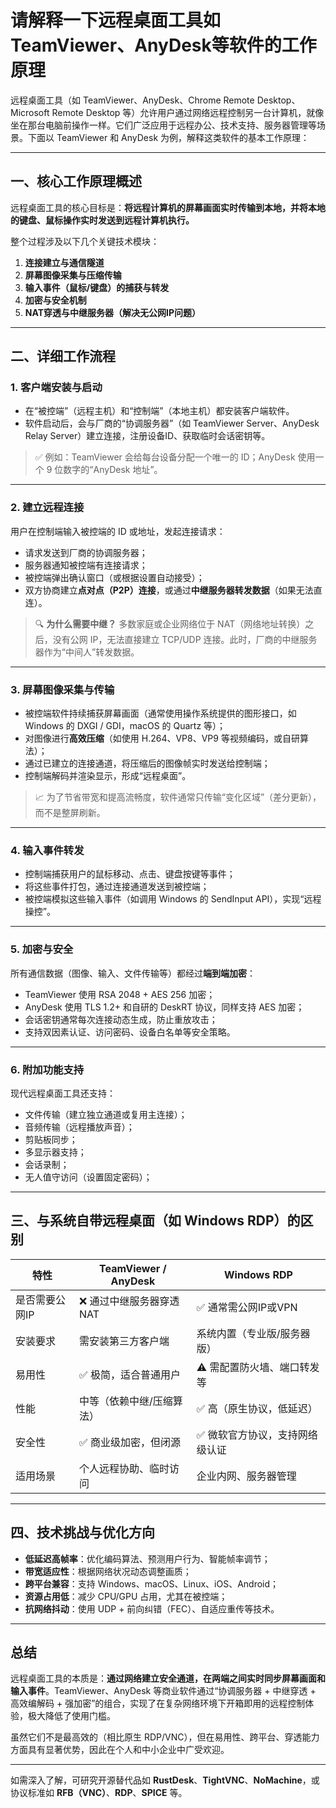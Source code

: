 # 请解释一下远程桌面工具如TeamViewer、AnyDesk等软件的工作原理

远程桌面工具（如 TeamViewer、AnyDesk、Chrome Remote Desktop、Microsoft Remote Desktop 等）允许用户通过网络远程控制另一台计算机，就像坐在那台电脑前操作一样。它们广泛应用于远程办公、技术支持、服务器管理等场景。下面以 TeamViewer 和 AnyDesk 为例，解释这类软件的基本工作原理：

---

## 一、核心工作原理概述

远程桌面工具的核心目标是：**将远程计算机的屏幕画面实时传输到本地，并将本地的键盘、鼠标操作实时发送到远程计算机执行。**

整个过程涉及以下几个关键技术模块：

1. **连接建立与通信隧道**
2. **屏幕图像采集与压缩传输**
3. **输入事件（鼠标/键盘）的捕获与转发**
4. **加密与安全机制**
5. **NAT穿透与中继服务器（解决无公网IP问题）**

---

## 二、详细工作流程

### 1. 客户端安装与启动

- 在“被控端”（远程主机）和“控制端”（本地主机）都安装客户端软件。
- 软件启动后，会与厂商的“协调服务器”（如 TeamViewer Server、AnyDesk Relay Server）建立连接，注册设备ID、获取临时会话密钥等。

> ✅ 例如：TeamViewer 会给每台设备分配一个唯一的 ID；AnyDesk 使用一个 9 位数字的“AnyDesk 地址”。

---

### 2. 建立远程连接

用户在控制端输入被控端的 ID 或地址，发起连接请求：

- 请求发送到厂商的协调服务器；
- 服务器通知被控端有连接请求；
- 被控端弹出确认窗口（或根据设置自动接受）；
- 双方协商建立**点对点（P2P）连接**，或通过**中继服务器转发数据**（如果无法直连）。

> 🔍 **为什么需要中继？**
> 多数家庭或企业网络位于 NAT（网络地址转换）之后，没有公网 IP，无法直接建立 TCP/UDP 连接。此时，厂商的中继服务器作为“中间人”转发数据。

---

### 3. 屏幕图像采集与传输

- 被控端软件持续捕获屏幕画面（通常使用操作系统提供的图形接口，如 Windows 的 DXGI / GDI，macOS 的 Quartz 等）；
- 对图像进行**高效压缩**（如使用 H.264、VP8、VP9 等视频编码，或自研算法）；
- 通过已建立的连接通道，将压缩后的图像帧实时发送给控制端；
- 控制端解码并渲染显示，形成“远程桌面”。

> 📈 为了节省带宽和提高流畅度，软件通常只传输“变化区域”（差分更新），而不是整屏刷新。

---

### 4. 输入事件转发

- 控制端捕获用户的鼠标移动、点击、键盘按键等事件；
- 将这些事件打包，通过连接通道发送到被控端；
- 被控端模拟这些输入事件（如调用 Windows 的 SendInput API），实现“远程操控”。

---

### 5. 加密与安全

所有通信数据（图像、输入、文件传输等）都经过**端到端加密**：

- TeamViewer 使用 RSA 2048 + AES 256 加密；
- AnyDesk 使用 TLS 1.2+ 和自研的 DeskRT 协议，同样支持 AES 加密；
- 会话密钥通常每次连接动态生成，防止重放攻击；
- 支持双因素认证、访问密码、设备白名单等安全策略。

---

### 6. 附加功能支持

现代远程桌面工具还支持：

- 文件传输（建立独立通道或复用主连接）；
- 音频传输（远程播放声音）；
- 剪贴板同步；
- 多显示器支持；
- 会话录制；
- 无人值守访问（设置固定密码）；

---

## 三、与系统自带远程桌面（如 Windows RDP）的区别

| 特性               | TeamViewer / AnyDesk               | Windows RDP                         |
|--------------------|------------------------------------|-------------------------------------|
| 是否需要公网IP     | ❌ 通过中继服务器穿透 NAT          | ✅ 通常需公网IP或VPN                 |
| 安装要求           | 需安装第三方客户端                 | 系统内置（专业版/服务器版）         |
| 易用性             | ✅ 极简，适合普通用户               | ⚠️ 需配置防火墙、端口转发等         |
| 性能               | 中等（依赖中继/压缩算法）          | ✅ 高（原生协议，低延迟）           |
| 安全性             | ✅ 商业级加密，但闭源               | ✅ 微软官方协议，支持网络级认证     |
| 适用场景           | 个人远程协助、临时访问             | 企业内网、服务器管理                |

---

## 四、技术挑战与优化方向

- **低延迟高帧率**：优化编码算法、预测用户行为、智能帧率调节；
- **带宽适应性**：根据网络状况动态调整画质；
- **跨平台兼容**：支持 Windows、macOS、Linux、iOS、Android；
- **资源占用低**：减少 CPU/GPU 占用，尤其在被控端；
- **抗网络抖动**：使用 UDP + 前向纠错（FEC）、自适应重传等技术。

---

## 总结

远程桌面工具的本质是：**通过网络建立安全通道，在两端之间实时同步屏幕画面和输入事件**。TeamViewer、AnyDesk 等商业软件通过“协调服务器 + 中继穿透 + 高效编解码 + 强加密”的组合，实现了在复杂网络环境下开箱即用的远程控制体验，极大降低了使用门槛。

虽然它们不是最高效的（相比原生 RDP/VNC），但在易用性、跨平台、穿透能力方面具有显著优势，因此在个人和中小企业中广受欢迎。

--- 

如需深入了解，可研究开源替代品如 **RustDesk**、**TightVNC**、**NoMachine**，或协议标准如 **RFB（VNC）**、**RDP**、**SPICE** 等。

